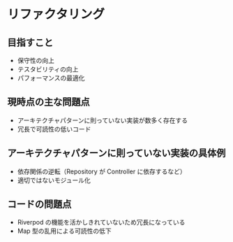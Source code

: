 # リファクタリング

## 目指すこと

- 保守性の向上
- テスタビリティの向上
- パフォーマンスの最適化

## 現時点の主な問題点

- アーキテクチャパターンに則っていない実装が数多く存在する
- 冗長で可読性の低いコード

## アーキテクチャパターンに則っていない実装の具体例

- 依存関係の逆転（Repository が Controller に依存するなど）
- 適切ではないモジュール化

## コードの問題点

- Riverpod の機能を活かしきれていないため冗長になっている
- Map 型の乱用による可読性の低下
